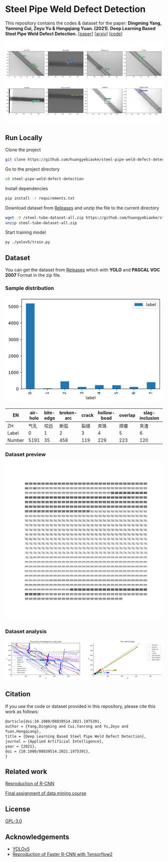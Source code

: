 # Steel Pipe Weld Defect Detection

This repository contains the codes & dataset for the paper:
**Dingming Yang, Yanrong Cui, Zeyu Yu & Hongqiang Yuan. (2021). Deep Learning Based Steel Pipe Weld Defect Detection.** [[paper](https://doi.org/10.1080/08839514.2021.1975391)] [[arxiv](https://arxiv.org/abs/2104.14907)] [[code](https://github.com/huangyebiaoke/steel-pipe-weld-defect-detection)]

![result](./steel-tube-dataset-processing-and-analysis/result.svg)


## Run Locally

Clone the project

```bash
git clone https://github.com/huangyebiaoke/steel-pipe-weld-defect-detection
```

Go to the project directory

```bash
cd steel-pipe-weld-defect-detection
```

Install dependencies

```bash
pip install -r requirements.txt
```

Download dataset from [Releases](https://github.com/huangyebiaoke/steel-pipe-weld-defect-detection/archive/refs/tags/1.0.zip) and unzip the file to the current directory

```bash
wget -O /steel-tube-dataset-all.zip https://github.com/huangyebiaoke/steel-pipe-weld-defect-detection/archive/refs/tags/1.0.zip
unzip steel-tube-dataset-all.zip
```

Start  training model
```bash
py ./yolov5/train.py
```


## Dataset

You can get the dataset from [Releases](https://github.com/huangyebiaoke/steel-pipe-weld-defect-detection/archive/refs/tags/1.0.zip) which with **YOLO** and **PASCAL VOC 2007** Format in the zip file.

### Sample distribution

![sample-distribution](https://raw.githubusercontent.com/huangyebiaoke/data-mining-course/main/final-assignment/report/images/sample-distribution.svg)

| EN     | air-hole | bite-edge | broken-arc | crack | hollow-bead | overlap | slag-inclusion | unfused |
| ------ | -------- | --------- | ---------- | ----- | ----------- | ------- | -------------- | ------- |
| ZH     | 气孔     | 咬边      | 断弧       | 裂缝  | 夹珠        | 焊瘤    | 夹渣           | 未融合  |
| Label  | 0        | 1         | 2          | 3     | 4           | 5       | 6              | 7       |
| Number | 5191     | 35        | 458        | 119   | 229         | 223     | 120            | 408     |

### Dataset preview

![samples-data-show](./steel-tube-dataset-processing-and-analysis/samples-data-show.svg)

### Dataset analysis

![sample-data-analysis-v3-en](./steel-tube-dataset-processing-and-analysis/sample-data-analysis-v3-en.svg)


## Citation

If you use the code or dataset provided in this repository, please cite this work as follows:
```
@article{doi:10.1080/08839514.2021.1975391,
author = {Yang,Dingming and Cui,Yanrong and Yu,Zeyu and Yuan,Hongqiang},
title = {Deep Learning Based Steel Pipe Weld Defect Detection},
journal = {Applied Artificial Intelligence},
year = {2021},
doi = {10.1080/08839514.2021.1975391},
}
```


## Related work

[Reproduction of R-CNN](https://github.com/huangyebiaoke/R-CNN)

[Final assignment of data mining course](https://github.com/huangyebiaoke/data-mining-course/tree/main/final-assignment)


## License

[GPL-3.0](https://choosealicense.com/licenses/gpl-3.0/)


## Acknowledgements

 - [YOLOv5](https://github.com/ultralytics/yolov5)
 - [Reproduction of Faster R-CNN with Tensorflow2](https://github.com/bubbliiiing/faster-rcnn-tf2)